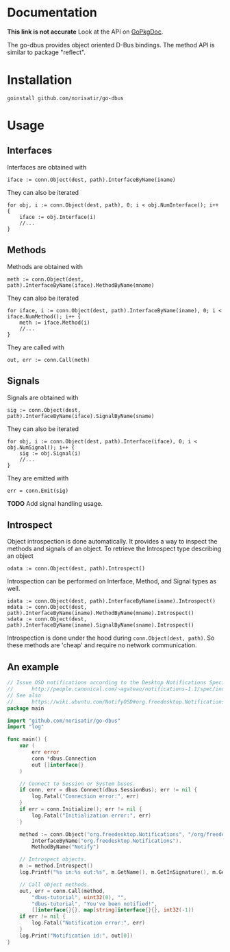 Documentation
=============

**This link is not accurate** Look at the API on [GoPkgDoc](http://gopkgdoc.appspot.com/pkg/github.com/norisatir/go-dbus).

The go-dbus provides object oriented D-Bus bindings. The method API is similar
to package "reflect".

Installation
============

    goinstall github.com/norisatir/go-dbus

Usage
=====

Interfaces
----------

Interfaces are obtained with

    iface := conn.Object(dest, path).InterfaceByName(iname)

They can also be iterated

    for obj, i := conn.Object(dest, path), 0; i < obj.NumInterface(); i++ {
        iface := obj.Interface(i)
        //...
    }

Methods
-------

Methods are obtained with

    meth := conn.Object(dest, path).InterfaceByName(iface).MethodByName(mname)

They can also be iterated

    for iface, i := conn.Object(dest, path).InterfaceByName(iname), 0; i < iface.NumMethod(); i++ {
        meth := iface.Method(i)
        //...
    }

They are called with

    out, err := conn.Call(meth)

Signals
-------

Signals are obtained with

    sig := conn.Object(dest, path).InterfaceByName(iface).SignalByName(sname)

They can also be iterated

    for obj, i := conn.Object(dest, path).Interface(iface), 0; i < obj.NumSignal(); i++ {
        sig := obj.Signal(i)
        //...
    }

They are emitted with

    err = conn.Emit(sig)

**TODO** Add signal handling usage.

Introspect
----------

Object introspection is done automatically. It provides a way to inspect the
methods and signals of an object. To retrieve the Introspect type describing an object

    odata := conn.Object(dest, path).Introspect()

Introspection can be performed on Interface, Method, and Signal types as well.

    idata := conn.Object(dest, path).InterfaceByName(iname).Introspect()
    mdata := conn.Object(dest, path).InterfaceByName(iname).MethodByName(mname).Introspect()
    sdata := conn.Object(dest, path).InterfaceByName(iname).SignalByName(sname).Introspect()

Introspection is done under the hood during `conn.Object(dest, path)`. So these
methods are 'cheap' and require no network communication.

An example
----------

```go
// Issue OSD notifications according to the Desktop Notifications Specification 1.1
//      http://people.canonical.com/~agateau/notifications-1.1/spec/index.html
// See also
//      https://wiki.ubuntu.com/NotifyOSD#org.freedesktop.Notifications.Notify
package main

import "github.com/norisatir/go-dbus"
import "log"

func main() {
    var (
        err error
        conn *dbus.Connection
        out []interface{}
    )

    // Connect to Session or System buses.
    if conn, err = dbus.Connect(dbus.SessionBus); err != nil {
        log.Fatal("Connection error:", err)
    }
    if err = conn.Initialize(); err != nil {
        log.Fatal("Initialization error:", err)
    }

	method := conn.Object("org.freedesktop.Notifications", "/org/freedesktop/Notifications").
		InterfaceByName("org.freedesktop.Notifications").
		MethodByName("Notify")

    // Introspect objects.
	m := method.Introspect()
    log.Printf("%s in:%s out:%s", m.GetName(), m.GetInSignature(), m.GetOutSignature())

    // Call object methods.
    out, err = conn.Call(method,
		"dbus-tutorial", uint32(0), "",
        "dbus-tutorial", "You've been notified!",
		[]interface{}{}, map[string]interface{}{}, int32(-1))
    if err != nil {
        log.Fatal("Notification error:", err)
    }
    log.Print("Notification id:", out[0])
}
```
